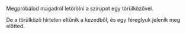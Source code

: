 Megpróbálod magadról letörölni a szirupot egy törülközővel.

De a törülköző hírtelen eltűnik a kezedből, és egy féreglyuk jelenik meg előtted.
